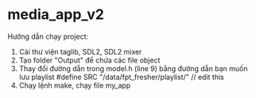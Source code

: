 # media_app_v2
Hướng dẫn chạy project:
1. Cài thư viện taglib, SDL2, SDL2 mixer
2. Tạo folder "Output" để chứa các file object
3. Thay đổi đường dẫn trong model.h (line 9) bằng đường dẫn bạn muốn lưu playlist
          #define SRC "/data/fpt_fresher/playlist/" // edit this
4. Chạy lệnh make, chạy file my_app

